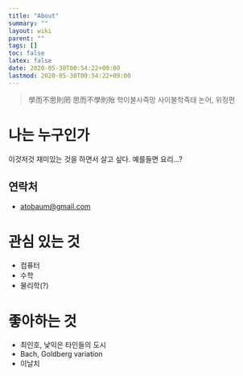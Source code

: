 ```yaml
---
title: "About"
summary: ""
layout: wiki
parent: ""
tags: []
toc: false
latex: false
date: 2020-05-30T00:54:22+09:00
lastmod: 2020-05-30T00:54:22+09:00
---
```


> 學而不思則罔 思而不學則殆
> 학이불사즉망 사이불학즉태
> 논어, 위정편

# 나는 누구인가
이것저것 재미있는 것을 하면서 살고 싶다. 예를들면 요리...?

## 연락처
* atobaum@gmail.com

# 관심 있는 것
* 컴퓨터
* 수학
* 물리학(?)

# 좋아하는 것
* 최인호, 낯익은 타인들의 도시
* Bach, Goldberg variation
* 이날치

